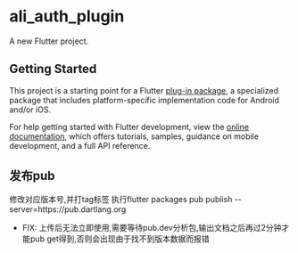 # ali_auth_plugin

A new Flutter project.

## Getting Started

This project is a starting point for a Flutter
[plug-in package](https://flutter.dev/developing-packages/),
a specialized package that includes platform-specific implementation code for
Android and/or iOS.

For help getting started with Flutter development, view the
[online documentation](https://flutter.dev/docs), which offers tutorials,
samples, guidance on mobile development, and a full API reference.


## 发布pub

修改对应版本号,并打tag标签
执行flutter packages pub publish --server=https:\/\/pub.dartlang.org

* FIX: 上传后无法立即使用,需要等待pub.dev分析包,输出文档之后再过2分钟才能pub get得到,否则会出现由于找不到版本数据而报错